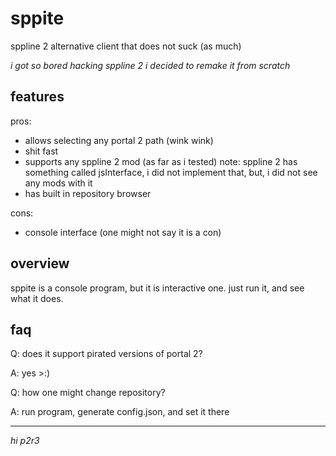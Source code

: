 
# sppite
sppline 2 alternative client that does not suck (as much)

_i got so bored hacking sppline 2 i decided to remake it from scratch_

## features
pros:
- allows selecting any portal 2 path (wink wink)
- shit fast
- supports any sppline 2 mod (as far as i tested)
  note: sppline 2 has something called jsInterface,
  i did not implement that, but, i did not see any
  mods with it
- has built in repository browser

cons:
- console interface (one might not say it is a con)

## overview
sppite is a console program, but it is interactive one.
just run it, and see what it does.

## faq

Q: does it support pirated versions of portal 2?

A: yes >:)

Q: how one might change repository?

A: run program, generate config.json, and set it there

---

_hi p2r3_
